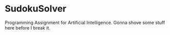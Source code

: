 # SudokuSolver
Programming Assignment for Artificial Intelligence. Gonna shove some stuff here before I break it.
